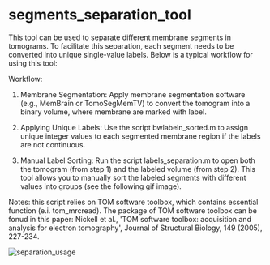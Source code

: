 # segments_separation_tool

This tool can be used to separate different membrane segments in tomograms. To facilitate this separation, each segment needs to be converted into unique single-value labels. Below is a typical workflow for using this tool:

Workflow:

1. Membrane Segmentation: Apply membrane segmentation software (e.g., MemBrain or TomoSegMemTV) to convert the tomogram into a binary volume, where membrane are marked with label.

2. Applying Unique Labels: Use the script bwlabeln_sorted.m to assign unique integer values to each segmented membrane region if the labels are not continuous.

3. Manual Label Sorting: Run the script labels_separation.m to open both the tomogram (from step 1) and the labeled volume (from step 2). This tool allows you to manually sort the labeled segments with different values into groups (see the following gif image).

Notes: this script relies on TOM software toolbox, which contains essential function (e.i. tom_mrcread). The package of TOM software toolbox can be fonud in this paper: Nickell et al., 'TOM software toolbox: acquisition and analysis for electron tomography', Journal of Structural Biology, 149 (2005), 227-234.

![separation_usage](https://github.com/user-attachments/assets/ddded349-69df-4f28-99cb-d933a6b60e5d)
